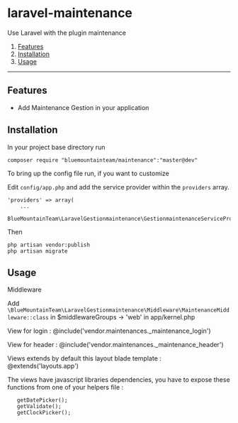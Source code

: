 # laravel-maintenance
Use Laravel with the plugin maintenance

1. [Features](#features)
2. [Installation](#installation)
3. [Usage](#usage)

----

<a id="features"></a>
## Features
- Add Maintenance Gestion in your application

<a id="installation"></a>
## Installation

In your project base directory run

	composer require "bluemountainteam/maintenance":"master@dev"
	
To bring up the config file run, if you want to customize

Edit `config/app.php` and add the service provider within the `providers` array.

	'providers' => array(
		...
		BlueMountainTeam\LaravelGestionmaintenance\GestionmaintenanceServiceProvider::class,
		
Then

	php artisan vendor:publish
	php artisan migrate


<a id="usage"></a>
## Usage
Middleware

Add `\BlueMountainTeam\LaravelGestionmaintenance\Middleware\MaintenanceMiddleware::class` in $middlewareGroups -> 'web' in app/kernel.php

View for login : @include('vendor.maintenances._maintenance_login')

View for header : @include('vendor.maintenances._maintenance_header')

Views extends by default this layout blade template : @extends('layouts.app')

The views have javascript libraries dependencies, you have to expose these functions from one of your helpers file :

       getDatePicker();
       getValidate();
       getClockPicker();





